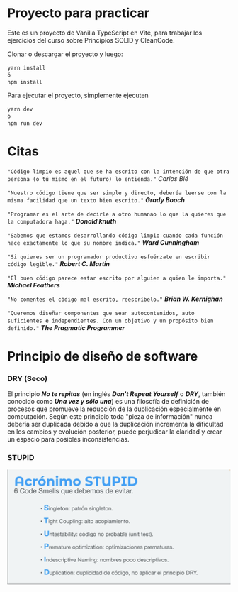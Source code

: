 # Proyecto para practicar

Este es un proyecto de Vanilla TypeScript en Vite, para trabajar los ejercicios del curso sobre Principios SOLID y CleanCode.

Clonar o descargar el proyecto y luego:

```
yarn install
ó
npm install
```

Para ejecutar el proyecto, simplemente ejecuten
```
yarn dev
ó
npm run dev
```

# Citas


`"Código limpio es aquel que se ha escrito con la intención de que otra persona (o tú mismo en el futuro) lo entienda."`
_Carlos Blé_


`"Nuestro código tiene que ser simple y directo, debería leerse con la misma facilidad que un texto bien escrito."`
___Grady Booch___


`"Programar es el arte de decirle a otro humanao lo que la quieres que la computadora haga."`
___Donald knuth___


`"Sabemos que estamos desarrollando código limpio cuando cada función hace exactamente lo que su nombre indica."`
___Ward Cunningham___


`"Si quieres ser un programador productivo esfuérzate en escribir código legible."`
___Robert C. Martin___


`"El buen código parece estar escrito por alguien a quien le importa."`
___Michael Feathers___


`"No comentes el código mal escrito, reescríbelo."`
___Brian W. Kernighan___


`"Queremos diseñar componentes que sean autocontenidos, auto suficientes e independientes. Con un objetivo y un propósito bien definido."`
___The Pragmatic Programmer___

# Principio de diseño de software

### DRY (Seco)

El principio ***No te repitas*** (en inglés ___Don't Repeat Yourself___ o ***DRY***, también conocido como ***Una vez y sólo una***) es una filosofía de definición de procesos que promueve la reducción de la duplicación especialmente en computación. Según este principio toda "pieza de información" nunca debería ser duplicada debido a que la duplicación incrementa la dificultad en los cambios y evolución posterior, puede perjudicar la claridad y crear un espacio para posibles inconsistencias.

### STUPID

<img src='imgs/stupid.png'>

